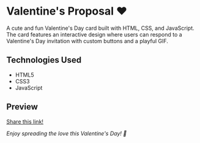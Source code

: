 # Valentine's Proposal ❤️

A cute and fun Valentine's Day card built with HTML, CSS, and JavaScript. The card features an interactive design where users can respond to a Valentine's Day invitation with custom buttons and a playful GIF.

## Technologies Used
- HTML5
- CSS3
- JavaScript

## Preview
[Share this link!](https://prantikm07.github.io/Valentines-Card/)

*Enjoy spreading the love this Valentine's Day! 💖*
